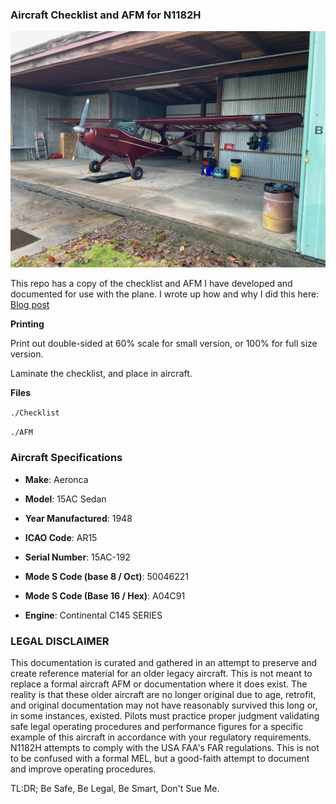 ### Aircraft Checklist and AFM for N1182H 

![N1182H.png](N1182H.png)

This repo has a copy of the checklist and AFM I have developed and documented for use with the plane. I wrote up how and why I did this here: [Blog post](https://alexwitherspoon.com/logs/creating-an-aircraft-checklist/)

**Printing**

Print out double-sided at 60% scale for small version, or 100% for full size version.

Laminate the checklist, and place in aircraft.

**Files**

`./Checklist `

`./AFM`

### Aircraft Specifications

- **Make**: Aeronca

- **Model**: 15AC Sedan

- **Year Manufactured**: 1948

- **ICAO Code**: AR15
- **Serial Number**: 15AC-192
- **Mode S Code (base 8 / Oct)**: 50046221
- **Mode S Code (Base 16 / Hex)**: A04C91
- **Engine**: Continental C145 SERIES



### LEGAL DISCLAIMER 

This documentation is curated and gathered in an attempt to preserve and create reference material for an older legacy aircraft. This is not meant to replace a formal aircraft AFM or documentation where it does exist. The reality is that these older aircraft are no longer original due to age, retrofit, and original documentation may not have reasonably survived this long or, in some instances, existed. Pilots must practice proper judgment validating safe legal operating procedures and performance figures for a specific example of this aircraft in accordance with your regulatory requirements. N1182H attempts to comply with the USA FAA's FAR regulations. This is not to be confused with a formal MEL, but a good-faith attempt to document and improve operating procedures. 

TL:DR; Be Safe, Be Legal, Be Smart, Don't Sue Me.
